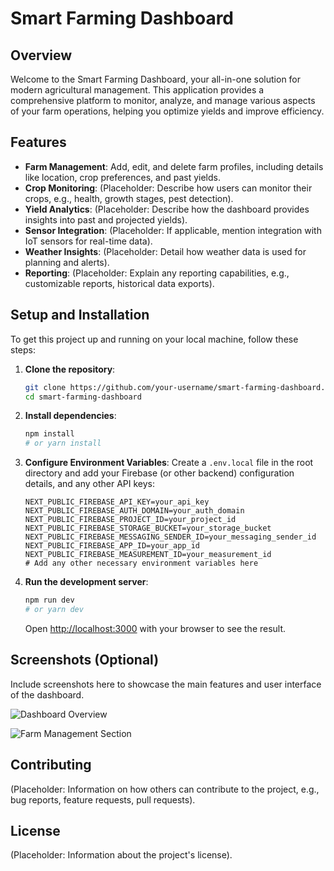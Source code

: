 # Smart Farming Dashboard

## Overview

Welcome to the Smart Farming Dashboard, your all-in-one solution for modern agricultural management. This application provides a comprehensive platform to monitor, analyze, and manage various aspects of your farm operations, helping you optimize yields and improve efficiency.

## Features

- **Farm Management**: Add, edit, and delete farm profiles, including details like location, crop preferences, and past yields.
- **Crop Monitoring**: (Placeholder: Describe how users can monitor their crops, e.g., health, growth stages, pest detection).
- **Yield Analytics**: (Placeholder: Describe how the dashboard provides insights into past and projected yields).
- **Sensor Integration**: (Placeholder: If applicable, mention integration with IoT sensors for real-time data).
- **Weather Insights**: (Placeholder: Detail how weather data is used for planning and alerts).
- **Reporting**: (Placeholder: Explain any reporting capabilities, e.g., customizable reports, historical data exports).

## Setup and Installation

To get this project up and running on your local machine, follow these steps:

1.  **Clone the repository**:
    ```bash
    git clone https://github.com/your-username/smart-farming-dashboard.git
    cd smart-farming-dashboard
    ```

2.  **Install dependencies**:
    ```bash
    npm install
    # or yarn install
    ```

3.  **Configure Environment Variables**:
    Create a `.env.local` file in the root directory and add your Firebase (or other backend) configuration details, and any other API keys:
    ```
    NEXT_PUBLIC_FIREBASE_API_KEY=your_api_key
    NEXT_PUBLIC_FIREBASE_AUTH_DOMAIN=your_auth_domain
    NEXT_PUBLIC_FIREBASE_PROJECT_ID=your_project_id
    NEXT_PUBLIC_FIREBASE_STORAGE_BUCKET=your_storage_bucket
    NEXT_PUBLIC_FIREBASE_MESSAGING_SENDER_ID=your_messaging_sender_id
    NEXT_PUBLIC_FIREBASE_APP_ID=your_app_id
    NEXT_PUBLIC_FIREBASE_MEASUREMENT_ID=your_measurement_id
    # Add any other necessary environment variables here
    ```

4.  **Run the development server**:
    ```bash
    npm run dev
    # or yarn dev
    ```

    Open [http://localhost:3000](http://localhost:3000) with your browser to see the result.

## Screenshots (Optional)

Include screenshots here to showcase the main features and user interface of the dashboard.

![Dashboard Overview](link-to-your-dashboard-screenshot.png)

![Farm Management Section](link-to-your-farm-management-screenshot.png)

## Contributing

(Placeholder: Information on how others can contribute to the project, e.g., bug reports, feature requests, pull requests).

## License

(Placeholder: Information about the project's license). 
